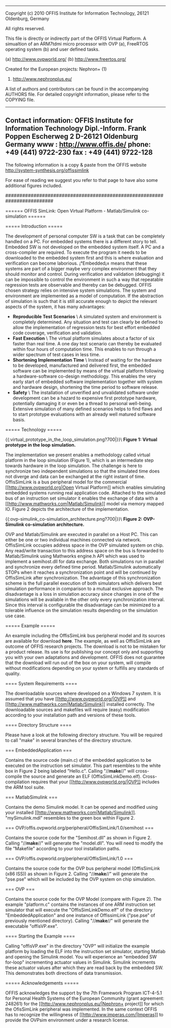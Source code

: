 -----------------------------------------------------------------------
Copyright (c) 2010     OFFIS Institute for Information Technology,
                       26121 Oldenburg, Germany

All rights reserved.

This file is directly or indirectly part of the OFFIS Virtual Platform.
A simualtion of an ARM7tdmi micro processor with OVP (a), FreeRTOS
operating system (b) and user defined tasks.

(a) http://www.ovpworld.org/
(b) http://www.freertos.org/

Created for the European projects: Nephron+ (1)

1) http://www.nephronplus.eu/

A list of authors and contributors can be found in the accompanying
AUTHORS file.  For detailed copyright information, please refer
to the COPYING file.

-----------------------------------------------------------------------
Contact information:
 OFFIS
   Institute for Information Technology
 Dipl.-Inform. Frank Poppen
   Escherweg 2
   D-26121 Oldenburg
   Germany
 www  : http://www.offis.de/
 phone: +49 (441) 9722-230
 fax  : +49 (441) 9722-128
-----------------------------------------------------------------------

The following information is a copy & paste from the OFFIS website
http://system-synthesis.org/offissimlink

For ease of reading we suggest you refer to that page to have also some 
additional figures included.

#########################################################################

====== OFFIS SimLink: Open Virtual Platform - Matlab/Simulink co-simulation ======

===== Introduction =====

The development of personal computer SW is a task that can be completely handled on a PC. For embedded systems there is a different story to tell. Embedded SW is not developed on the embedded system itself. A PC and a cross-compiler are required. To execute the program it needs to be downloaded to the embedded system first and this is where evaluation and verification can become laborious. ¡°Embedded¡± means that these systems are part of a bigger maybe very complex environment that they should monitor and control. During verification and validation (debugging) it can be impossible to control the environment in such a way that repeatable regression tests are observable and thereby can be debugged.
OFFIS chosen strategy relies on intensive system simulations. The system and environment are implemented as a model of computation. If the abstraction of simulation is such that it is still accurate enough to depict the relevant aspects of the system, it has many advantages:
  * **Reproducible Test Scenarios** \\ A simulated system and environment is completely determined. Any situation and test can clearly be defined to allow the implementation of regression tests for best effort embedded code coverage, verification and validation.
  * **Fast Execution** \\ The virtual platform simulates about a factor of six faster than real time. A one day test scenario can thereby be evaluated within four hours of computation time. This enables to run through a wider spectrum of test cases in less time.
  * **Shortening Implementation Time** \\ Instead of waiting for the hardware to be developed, manufactured and delivered first, the embedded software can be implemented by means of the virtual platform following a hardware-software co-design methodology. This enables the very early start of embedded software implementation together with system and hardware design, shortening the time period to software release.
  * **Safety** \\ The installation of unverified and unvalidated software under development can be a hazard to expensive first prototype hardware, potentially damaging it or even be a thread to personal well-being. Extensive simulation of many defined scenarios helps to find flaws and to start prototype evaluations with an already well matured software basis.

===== Technology =====

{{:virtual_prototype_in_the_loop_simulation.png?700|}}\\
**Figure 1: Virtual prototype in the loop simulation.**

The implementation we present enables a methodology called virtual platform in the loop simulation (Figure 1), which is an intermediate step towards hardware in the loop simulation. The challenge is here to synchronize two independent simulations so that the simulated time does not diverge and data can be exchanged at the right instant of time. OffisSimLink is a bus peripheral model for the commercial [[http://www.ovpworld.org|Open Virtual Platform]] which enables simulating embedded systems running real application code. Attached to the simulated bus of an instruction set simulator it enables the exchange of data with a [[http://www.mathworks.com|Matlab/Simulink]] model via memory mapped IO. Figure 2 depicts the architecture of the implementation.

{{:ovp-simulink_co-simulation_architecture.png?700|}}\\
**Figure 2: OVP-Simulink co-simulation architecture.**

OVP and Matlab/Simulink are executed in parallel on a Host PC. This can either be one or two individual machines connected via network. OffisSimLink occupies address space in the OVP simulated system on chip. Any read/write transaction to this address space on the bus is forwarded to Matlab/Simulink using Mathworks engine.h API which was used to implement a semihost.dll for data exchange. Both simulations run in parallel and synchronize every defined time period. Matlab/Simulink automatically STOPs when it reaches a synchronization point and will be continued by OffisSimLink after synchronization. The advantage of this synchronization scheme is the full parallel execution of both simulators which delivers best simulation performance in comparison to a mutual exclusive approach. The disadvantage is a loss in simulation accuracy since changes in one of the simulations will be available in the other only every synchronization interval. Since this interval is configurable the disadvantage can be minimized to a tolerable influence on the simulation results depending on the simulation use case.

===== Example =====

An example including the OffisSimLink bus peripheral model and its sources are available for download **here**. The example, as well as OffisSimLink are outcome of OFFIS research projects. The download is not to be mistaken for a product release. Its use is for publishing our concept only and supporting you with your own adaptations and development. OFFIS does not guarantee that the download will run out of the box on your system, will compile without modifications depending on your system or fulfills any standards of quality.

==== System Requirements ====

The downloadable sources where developed on a Windows 7 system. It is assumed that you have [[http://www.ovpworld.org/|OVP]] and [[http://www.mathworks.com|Matlab/Simulink]] installed correctly. The downloadable sources and makefiles will require (easy) modification according to your installation path and versions of these tools.

==== Directory Structure ====

Please have a look at the following directory structure. You will be required to call "make" in several branches of the directory structure.

=== EmbeddedApplication ===

Contains the source code (main.c) of the embedded application to be executed on the instruction set simulator. This part resembles to the white box in Figure 2 being labeled "Hello.c". Calling "//**make**//" will cross-compile the source and generate an ELF (OffisSimLinkDemo.elf). Cross-compilation requires that your [[http://www.ovpworld.org/|OVP]] includes the ARM tool suite.

=== MatlabSimulink ===

Contains the demo Simulink model. It can be opened and modified using your installed [[http://www.mathworks.com|Matlab/Simulink]]. "mySimulink.mdl" resembles to the green box within Figure 2.

=== OVP/offis.ovpworld.org/peripheral/OffisSimLink/1.0/semihost ===

Contains the source code for the "Semihost.dll" as shown in Figure 2. Calling "//**make**//" will generate the "model.dll". You will need to modify the file "Makefile" according to your tool installation paths.

=== OVP/offis.ovpworld.org/peripheral/OffisSimLink/1.0 ===

Contains the source code for the OVP bus peripheral model (OffisSimLink (x86 ISS)) as shown in Figure 2. Calling "//**make**//" will generate the "pse.pse" which will be included by the OVP system on chip simulation.

=== OVP ===

Contains the source code for the OVP Model (compare with Figure 2). The example "platform.c" contains the instances of one ARM instruction set simulator that will execute the "OffisSimLinkDemo.elf" of the directory "EmbeddedApplication" and one instance of OffissimLink ("pse.pse" of previously mentioned directory). Calling "//**make**//" will generate the executable "offisVP.exe".

==== Starting the Example ====

Calling "offisVP.exe" in the directory "OVP" will initialize the example platform by loading the ELF into the instruction set simulator, starting Matlab and opening the Simulink model. You will experience an "embedded SW for-loop" incrementing actuator values in Simulink. Simulink increments these actuator values after which they are read back by the embedded SW. This demonstrates both directions of data transmission.

===== Acknowledgements =====

OFFIS acknowledges the support by the 7th Framework Program ICT-4-5.1 for Personal Health Systems of the European Community (grant agreement: 248261) for the [[http://www.nephronplus.eu/|Nephron+ project]] for which the OfisSimLink peripheral was implemented. In the same context OFFIS has to recognize the willingness of [[http://www.imperas.com/|Imperas]] to provide the OVPsim environment under a research license.
